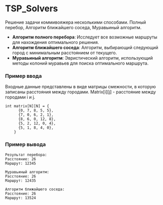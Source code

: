 # TSP_Solvers
Решение задачи коммивояжера несколькими способами. Полный перебор, Алгоритм ближайшего соседа, Муравьиный алгоритм.

- **Алгоритм полного перебора**: Исследует все возможные маршруты для нахождения оптимального решения.
- **Алгоритм ближайшего соседа**: Алгоритм, выбирающий следующий город с минимальным расстоянием от текущего.
- **Муравьиный алгоритм**: Эвристический алгоритм, использующий методы колоний муравьев для поиска оптимального маршрута.

### Пример ввода

Входные данные представлены в виде матрицы смежности, в которую записаны расстояния между городами. Matrix[i][j] - расстояние между городами i и j.
```
int matrix[N][N] = {
      {0, 7, 8, 5, 5},
      {7, 0, 6, 2, 1},
      {8, 6, 0, 12, 8},
      {5, 2, 12, 0, 4},
      {5, 1, 8, 4, 0},
    }
```

### Пример вывода

```
Результат перебора:
Расстояние: 26
Маршрут: 12345

Муравьиный алгоритм:
Расстояние: 26
Маршрут: 12435

Алгоритм ближайшего соседа:
Расстояние: 26
Маршрут: 13524

```

